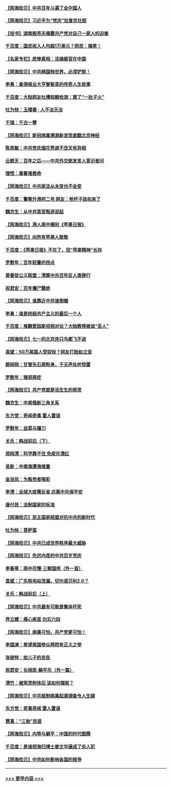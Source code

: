 #### [【网海拾贝】中共百年斗遍了全中国人](../pages/nsc993/n13060020.md?t=07021301) 
#### [【网海拾贝】习近平为“党庆”拉普京壮胆](../pages/nsc993/n13057781.md?t=07021301) 
#### [【投书】湖南殷亮夫揭露共产党对自己一家人的迫害](../pages/nsc993/n13057744.md?t=07021301) 
#### [千百度：国民收入人均超1万美元？网民：搞笑！](../pages/nsc993/n13057692.md?t=07021301) 
#### [【名家专栏】悲惨真相：活摘器官在中国](../pages/nsc993/n13056611.md?t=07021301) 
#### [【网海拾贝】中共祸国殃世界，必须铲除！](../pages/nsc993/n13056011.md?t=07021301) 
#### [李勇：香港报业大亨黎智英的传奇人生故事](../pages/nsc993/n13055258.md?t=07021301) 
#### [千百度：大陆网友吐槽核酸检测：窝了“一肚子火”](../pages/nsc993/n13055194.md?t=07021301) 
#### [吐为快：玉楼春 · 人不治天治](../pages/nsc993/n13054028.md?t=07021301) 
#### [千瑞：千古一孽](../pages/nsc993/n13054016.md?t=07021301) 
#### [【网海拾贝】新冠病毒溯源新发现直戳北京神经](../pages/nsc993/n13052425.md?t=07021301) 
#### [陈思敏：中共党庆烟花秀遮不住天有异相](../pages/nsc993/n13052020.md?t=07021301) 
#### [云鹤天：百年之后——中共外交部发言人答记者问](../pages/nsc993/n13051604.md?t=07021301) 
#### [理悟：毒誓难救命](../pages/nsc993/n13051601.md?t=07021301) 
#### [【网海拾贝】中共家法从未变也不会变](../pages/nsc993/n13050366.md?t=07021301) 
#### [千百度：警察升港府二号 网友：枪杆子政权来了](../pages/nsc993/n13050261.md?t=07021301) 
#### [魏京生：从中共高官叛逃说起](../pages/nsc993/n13048997.md?t=07021301) 
#### [【网海拾贝】港人雨中痛别《苹果日报》](../pages/nsc993/n13048941.md?t=07021301) 
#### [【网海拾贝】向所有苹果人致敬](../pages/nsc993/n13046795.md?t=07021301) 
#### [千百度：《苹果日报》不在了，但“苹果精神”长存](../pages/nsc993/n13046703.md?t=07021301) 
#### [罗慰年：百年较量的拐点](../pages/nsc993/n13046542.md?t=07021301) 
#### [基督徒公义联盟：清算中共百年反人类罪行](../pages/nsc993/n13046499.md?t=07021301) 
#### [祝君安：百年僵尸罄绝](../pages/nsc993/n13045595.md?t=07021301) 
#### [【网海拾贝】谁靠近中共谁倒楣](../pages/nsc993/n13044667.md?t=07021301) 
#### [李勇：谁是终结共产主义的最后一个人](../pages/nsc993/n13044397.md?t=07021301) 
#### [千百度：推翻爱因斯坦相对论？大陆教授被讽“丢人”](../pages/nsc993/n13043908.md?t=07021301) 
#### [【网海拾贝】七一的北京连只鸟都飞不进](../pages/nsc993/n13041377.md?t=07021301) 
#### [袁斌：50万美国人受奴役？网友打脸赵立坚](../pages/nsc993/n13041330.md?t=07021301) 
#### [颜纯钩：甘冒矢石竟粉身，于无声处听惊雷](../pages/nsc993/n13041140.md?t=07021301) 
#### [罗慰年：猪崇拜症](../pages/nsc993/n13041071.md?t=07021301) 
#### [【网海拾贝】共产党就是活生生的邪灵](../pages/nsc993/n13036627.md?t=07021301) 
#### [魏京生：中美俄新三角关系](../pages/nsc993/n13035986.md?t=07021301) 
#### [东方觉：奇闻奇事 雷人雷语](../pages/nsc993/n13035878.md?t=07021301) 
#### [罗慰年：韭菜与镰刀](../pages/nsc993/n13034374.md?t=07021301) 
#### [关乐：韩战前后（下）](../pages/nsc993/n13034113.md?t=07021301) 
#### [郑纯清：科学靠不住 免疫在漂红](../pages/nsc993/n13034093.md?t=07021301) 
#### [吴新：中南海遭海难重](../pages/nsc993/n13034084.md?t=07021301) 
#### [金浴凤：为叛党者喝彩](../pages/nsc993/n13034058.md?t=07021301) 
#### [李清：全球大疫需反省 远离中共保平安](../pages/nsc993/n13033784.md?t=07021301) 
#### [唐付民：法制国家的标准](../pages/nsc993/n13032944.md?t=07021301) 
#### [【网海拾贝】民主国家结盟对抗中共的新时代](../pages/nsc993/n13031717.md?t=07021301) 
#### [吐为快：菩萨蛮](../pages/nsc993/n13030033.md?t=07021301) 
#### [【网海拾贝】中共已成世界秩序最大威胁](../pages/nsc993/n13028138.md?t=07021301) 
#### [【网海拾贝】色厉内荏的中共百岁党庆](../pages/nsc993/n13025582.md?t=07021301) 
#### [李春草：雨中花慢‧三朝国师（外一首）](../pages/nsc993/n13025567.md?t=07021301) 
#### [袁斌：广东核电站泄漏，切尔诺贝利2.0？](../pages/nsc993/n13025475.md?t=07021301) 
#### [关乐：韩战前后（上）](../pages/nsc993/n13025387.md?t=07021301) 
#### [【网海拾贝】中共最有可能是集体坏死](../pages/nsc993/n13023101.md?t=07021301) 
#### [界立建：痛心疾首 勿忘六四](../pages/nsc993/n13022339.md?t=07021301) 
#### [【网海拾贝】病毒可怕，共产党更可怕！](../pages/nsc993/n13020728.md?t=07021301) 
#### [李国涛：希望美国参众两院有正义之举](../pages/nsc993/n13020674.md?t=07021301) 
#### [张彼特：给儿子的忠告](../pages/nsc993/n13018934.md?t=07021301) 
#### [祝君安：长相思‧躺平乐（外一篇）](../pages/nsc993/n13018923.md?t=07021301) 
#### [清竹：被邪灵附体后 该如何摆脱？](../pages/nsc993/n13018877.md?t=07021301) 
#### [【网海拾贝】中共抵制病毒起源调查令人生疑](../pages/nsc993/n13017785.md?t=07021301) 
#### [东方觉：奇事奇闻 雷人雷语](../pages/nsc993/n13017577.md?t=07021301) 
#### [慧真：“三胎”民谣](../pages/nsc993/n13017394.md?t=07021301) 
#### [【网海拾贝】内卷与躺平：中国的时代图腾](../pages/nsc993/n13016128.md?t=07021301) 
#### [千百度：是谁把海归博士姜文华逼成了杀人犯](../pages/nsc993/n13015218.md?t=07021301) 
#### [【网海拾贝】中共如何影响各国的报导](../pages/nsc993/n13012599.md?t=07021301) 

----
#### [ >>> 更早内容 <<< ](../indexes/nsc993-earlier.md)
